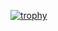 [![trophy](https://github-profile-trophy.vercel.app/?username=ryo-ma)](https://github.com/taitasu555/github-profile-trophy)
